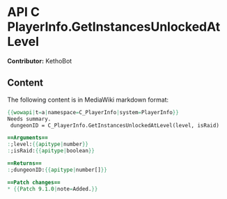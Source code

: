 # API C PlayerInfo.GetInstancesUnlockedAtLevel

**Contributor:** KethoBot

## Content

The following content is in MediaWiki markdown format:

```mediawiki
{{wowapi|t=a|namespace=C_PlayerInfo|system=PlayerInfo}}
Needs summary.
 dungeonID = C_PlayerInfo.GetInstancesUnlockedAtLevel(level, isRaid)

==Arguments==
:;level:{{apitype|number}}
:;isRaid:{{apitype|boolean}}

==Returns==
:;dungeonID:{{apitype|number[]}}

==Patch changes==
* {{Patch 9.1.0|note=Added.}}
```
